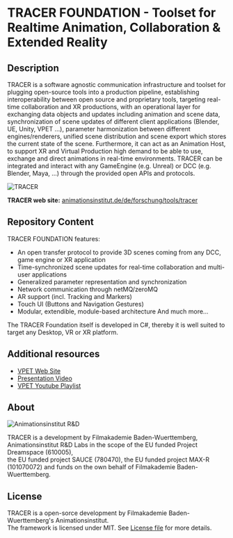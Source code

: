 # TRACER FOUNDATION - Toolset for Realtime Animation, Collaboration & Extended Reality


## Description

TRACER is a software agnostic communication infrastructure and toolset for plugging open-source tools into a production pipeline, establishing interoperability between open source and proprietary tools, targeting real-time collaboration and XR productions, with an operational layer for exchanging data objects and updates including animation and scene data, synchronization of scene updates of different client applications (Blender, UE, Unity, VPET ...), parameter harmonization between different engines/renderers, unified scene distribution and scene export which stores the current state of the scene. Furthermore, it can act as an Animation Host, to support XR and Virtual Production high demand to be able to use, exchange and direct animations in real-time environments. TRACER can be integrated and interact with any GameEngine (e.g. Unreal) or DCC (e.g. Blender, Maya, ...) through the provided open APIs and protocols.

![TRACER](.doc/img/tracer_info_graphics_shematic.png)

**TRACER web site:** [animationsinstitut.de/de/forschung/tools/tracer](https://animationsinstitut.de/de/forschung/tools/tracer)


## Repository Content

TRACER FOUNDATION features:

- An open transfer protocol to provide 3D scenes coming from any DCC, game engine or XR application
- Time-synchronized scene updates for real-time collaboration and multi-user applications
- Generalized parameter representation and synchronization
- Network communication through netMQ/zeroMQ
- AR support (incl. Tracking and Markers)
- Touch UI (Buttons and Navigation Gestures)
- Modular, extendible, module-based architecture
And much more...


The TRACER Foundation itself is developed in C#, thereby it is well suited to target any Desktop, VR or XR platform.


## Additional resources

* [VPET Web Site](https://animationsinstitut.de/en/research/tools/tracer)
* [Presentation Video](https://youtu.be/6FssNOPKcnc)
* [VPET Youtube Playlist](https://www.youtube.com/embed/videoseries?list=PLFSxFMrrXJM4PNNejIBy3ztEnA0xYLBwl)



## About

![Animationsinstitut R&D](.doc/img/main/logo_rnd.jpg)

TRACER is a development by Filmakademie Baden-Wuerttemberg, Animationsinstitut R&D Labs in the scope of the EU funded Project Dreamspace (610005),  
the EU funded project SAUCE (780470), the EU funded project MAX-R (101070072) and funds on the own behalf of Filmakademie Baden-Wuerttemberg.



## License
TRACER is a open-sorce development by Filmakademie Baden-Wuerttemberg's Animationsinstitut.  
The framework is licensed under MIT. See [License file](LICENSE.TXT) for more details.